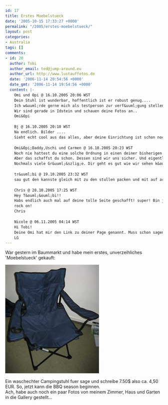 ```yaml
---
id: 17
title: Erstes Moebelstueck
date: '2005-10-15 17:33:27 +0000'
permalink: "/2005/erstes-moebelstueck/"
layout: post
categories:
- Australia
tags: []
comments:
- id: 20
  author: Tobi
  author_email: ted@jump-around.eu
  author_url: http://www.lustauffotos.de
  date: '2006-11-14 20:54:56 +0000'
  date_gmt: '2006-11-14 19:54:56 +0000'
  content: |-
    Omi und Opi @ 16.10.2005 20:06 WST
    Dein Stuhl ist wunderbar, hoffentlich ist er robust genug....
    Ich w&uuml;rde gerne mich als testperson zur verf&uuml;gung stellen, wenn es nur nicht o weit w&auml;re...
    Wir sind gerade in Idstein und schauen deine Fotos an..
    Omi&Opi

    Bj @ 16.10.2005 20:10 WST
    Na endlich. Bilder ....
    Sieht echt cool aus das alles, aber deine Einrichtung ist schon noch etwas sp&auml;rlich.

    Omi&Opi;Daddy,Uschi und Carmen @ 16.10.2005 20:23 WST
    Noch nie hattest du eine solche Ordnung in einen deiner bisherigen Zimmer...
    Aber das schaffst du schon. Dessen sind wir uns sicher. Und eigentlich brauchst du das Zimmer ja gar nicht. Es scheint ja wohl immer die Sonne, nur die Temp. m&uuml;ssen noch etwas nach oben gehen.
    Nochmals viele Gr&uuml;&szlig;e. Dir geht es gut wie wir sehen k&ouml;nnen. Bitte stelle noch mehr Bilder von dir in die Gallery.

    tr&uuml;bi @ 19.10.2005 23:32 WST
    sau gut den kannste gleich mit zu den stullen packen und mit auf arbeit nehmen; clever

    Chris @ 28.10.2005 17:25 WST
    Hey T&ouml;&ouml;bi!!
    Habs endlich auch mal auf deine tolle Seite geschafft! super! Bin ja schon etwas neidisch geworden, bei so einem wunderbaren Stuhl. Also stell noch mehr Bilder ins Netz, vorallem von deinem gem&uuml;tlichen Zimmer!
    rock on!
    Chris

    Nicole @ 06.11.2005 04:14 WST
    Hi Tobi!
    Deine Omi hat mir den Link zu deiner Page genannt. Muss schon sagen, sieht ja alles ganz nett aus, vorallem der ultrabequeme Campingstuhl ;-)
    LG
---
```

War gestern im Baummarkt und habe mein erstes, unverzeihliches 'Moebelstueck' gekauft:

 ![campingchair](/files/2006/11/campchair.jpg)

Ein waschechter Campingstuhl fuer sage und schreibe 7.50$ also ca. 4,50 EUR. So, jetzt kann die BBQ season beginnen.  
Ach, habe auch noch ein paar Fotos von meinem Zimmer, Haus und Garten in die Gallery gestellt...